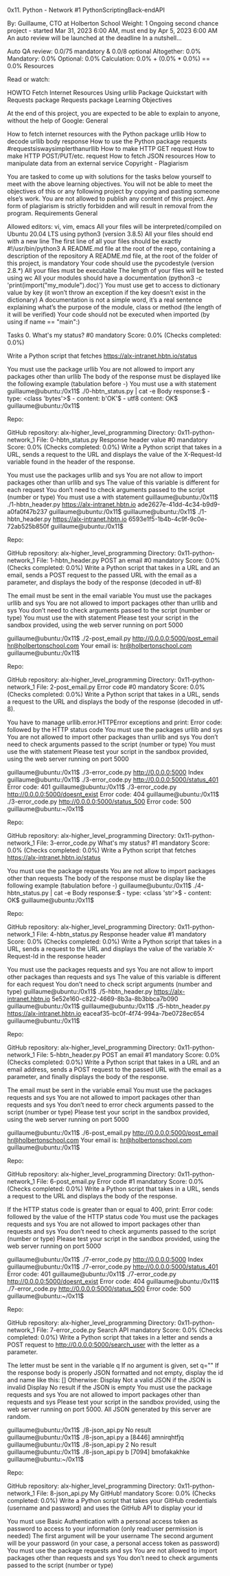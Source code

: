0x11. Python - Network #1 PythonScriptingBack-endAPI

By: Guillaume, CTO at Holberton School
Weight: 1
Ongoing second chance project - started Mar 31, 2023 6:00 AM, must end by Apr 5, 2023 6:00 AM
An auto review will be launched at the deadline
In a nutshell…

Auto QA review: 0.0/75 mandatory & 0.0/8 optional
Altogether:  0.0%
    Mandatory: 0.0%
    Optional: 0.0%
    Calculation:  0.0% + (0.0% * 0.0%)  == 0.0%
Resources

Read or watch:

HOWTO Fetch Internet Resources Using urllib Package
Quickstart with Requests package
Requests package
Learning Objectives

At the end of this project, you are expected to be able to explain to anyone, without the help of Google: General

How to fetch internet resources with the Python package urllib
How to decode urllib body response
How to use the Python package requests #requestsiswaysimplerthanurllib
How to make HTTP GET request
How to make HTTP POST/PUT/etc. request
How to fetch JSON resources
How to manipulate data from an external service
Copyright - Plagiarism

You are tasked to come up with solutions for the tasks below yourself to meet with the above learning objectives.
You will not be able to meet the objectives of this or any following project by copying and pasting someone else’s work.
You are not allowed to publish any content of this project.
Any form of plagiarism is strictly forbidden and will result in removal from the program. Requirements General

Allowed editors: vi, vim, emacs All your files will be interpreted/compiled on Ubuntu 20.04 LTS using python3 (version 3.8.5) All your files should end with a new line The first line of all your files should be exactly #!/usr/bin/python3 A README.md file at the root of the repo, containing a description of the repository A README.md file, at the root of the folder of this project, is mandatory Your code should use the pycodestyle (version 2.8.*) All your files must be executable The length of your files will be tested using wc All your modules should have a documentation (python3 -c 'print(import("my_module").doc)') You must use get to access to dictionary value by key (it won’t throw an exception if the key doesn’t exist in the dictionary) A documentation is not a simple word, it’s a real sentence explaining what’s the purpose of the module, class or method (the length of it will be verified) Your code should not be executed when imported (by using if name == "main":)

Tasks 0. What's my status? #0 mandatory Score: 0.0% (Checks completed: 0.0%)

Write a Python script that fetches https://alx-intranet.hbtn.io/status

You must use the package urllib
You are not allowed to import any packages other than urllib
The body of the response must be displayed like the following example (tabulation before -)
You must use a with statement
guillaume@ubuntu:/0x11$ ./0-hbtn_status.py | cat -e Body response:$ - type: <class 'bytes'>$ - content: b'OK'$ - utf8 content: OK$ guillaume@ubuntu:/0x11$

Repo:

GitHub repository: alx-higher_level_programming
Directory: 0x11-python-network_1
File: 0-hbtn_status.py
Response header value #0 mandatory Score: 0.0% (Checks completed: 0.0%)
Write a Python script that takes in a URL, sends a request to the URL and displays the value of the X-Request-Id variable found in the header of the response.

You must use the packages urllib and sys
You are not allow to import packages other than urllib and sys
The value of this variable is different for each request
You don’t need to check arguments passed to the script (number or type)
You must use a with statement
guillaume@ubuntu:/0x11$ ./1-hbtn_header.py https://alx-intranet.hbtn.io ade2627e-41dd-4c34-b9d9-a0fa0f47b237 guillaume@ubuntu:/0x11$ guillaume@ubuntu:/0x11$ ./1-hbtn_header.py https://alx-intranet.hbtn.io 6593e1f5-1b4b-4c9f-9c0e-72ab525b850f guillaume@ubuntu:/0x11$

Repo:

GitHub repository: alx-higher_level_programming
Directory: 0x11-python-network_1
File: 1-hbtn_header.py
POST an email #0 mandatory Score: 0.0% (Checks completed: 0.0%)
Write a Python script that takes in a URL and an email, sends a POST request to the passed URL with the email as a parameter, and displays the body of the response (decoded in utf-8)

The email must be sent in the email variable
You must use the packages urllib and sys
You are not allowed to import packages other than urllib and sys
You don’t need to check arguments passed to the script (number or type)
You must use the with statement
Please test your script in the sandbox provided, using the web server running on port 5000

guillaume@ubuntu:/0x11$ ./2-post_email.py http://0.0.0.0:5000/post_email hr@holbertonschool.com Your email is: hr@holbertonschool.com guillaume@ubuntu:/0x11$

Repo:

GitHub repository: alx-higher_level_programming
Directory: 0x11-python-network_1
File: 2-post_email.py
Error code #0 mandatory Score: 0.0% (Checks completed: 0.0%)
Write a Python script that takes in a URL, sends a request to the URL and displays the body of the response (decoded in utf-8).

You have to manage urllib.error.HTTPError exceptions and print: Error code: followed by the HTTP status code
You must use the packages urllib and sys
You are not allowed to import other packages than urllib and sys
You don’t need to check arguments passed to the script (number or type)
You must use the with statement
Please test your script in the sandbox provided, using the web server running on port 5000

guillaume@ubuntu:/0x11$ ./3-error_code.py http://0.0.0.0:5000 Index guillaume@ubuntu:/0x11$ ./3-error_code.py http://0.0.0.0:5000/status_401 Error code: 401 guillaume@ubuntu:/0x11$ ./3-error_code.py http://0.0.0.0:5000/doesnt_exist Error code: 404 guillaume@ubuntu:/0x11$ ./3-error_code.py http://0.0.0.0:5000/status_500 Error code: 500 guillaume@ubuntu:~/0x11$

Repo:

GitHub repository: alx-higher_level_programming
Directory: 0x11-python-network_1
File: 3-error_code.py
What's my status? #1 mandatory Score: 0.0% (Checks completed: 0.0%)
Write a Python script that fetches https://alx-intranet.hbtn.io/status

You must use the package requests
You are not allow to import packages other than requests
The body of the response must be display like the following example (tabulation before -)
guillaume@ubuntu:/0x11$ ./4-hbtn_status.py | cat -e Body response:$ - type: <class 'str'>$ - content: OK$ guillaume@ubuntu:/0x11$

Repo:

GitHub repository: alx-higher_level_programming
Directory: 0x11-python-network_1
File: 4-hbtn_status.py
Response header value #1 mandatory Score: 0.0% (Checks completed: 0.0%)
Write a Python script that takes in a URL, sends a request to the URL and displays the value of the variable X-Request-Id in the response header

You must use the packages requests and sys
You are not allow to import other packages than requests and sys
The value of this variable is different for each request
You don’t need to check script arguments (number and type)
guillaume@ubuntu:/0x11$ ./5-hbtn_header.py https://alx-intranet.hbtn.io 5e52e160-c822-4669-8b3a-8b3bbca7b090 guillaume@ubuntu:/0x11$ guillaume@ubuntu:/0x11$ ./5-hbtn_header.py https://alx-intranet.hbtn.io eaceaf35-bc0f-4f74-994a-7be0728ec654 guillaume@ubuntu:/0x11$

Repo:

GitHub repository: alx-higher_level_programming
Directory: 0x11-python-network_1
File: 5-hbtn_header.py
POST an email #1 mandatory Score: 0.0% (Checks completed: 0.0%)
Write a Python script that takes in a URL and an email address, sends a POST request to the passed URL with the email as a parameter, and finally displays the body of the response.

The email must be sent in the variable email
You must use the packages requests and sys
You are not allowed to import packages other than requests and sys
You don’t need to error check arguments passed to the script (number or type)
Please test your script in the sandbox provided, using the web server running on port 5000

guillaume@ubuntu:/0x11$ ./6-post_email.py http://0.0.0.0:5000/post_email hr@holbertonschool.com Your email is: hr@holbertonschool.com guillaume@ubuntu:/0x11$

Repo:

GitHub repository: alx-higher_level_programming
Directory: 0x11-python-network_1
File: 6-post_email.py
Error code #1 mandatory Score: 0.0% (Checks completed: 0.0%)
Write a Python script that takes in a URL, sends a request to the URL and displays the body of the response.

If the HTTP status code is greater than or equal to 400, print: Error code: followed by the value of the HTTP status code
You must use the packages requests and sys
You are not allowed to import packages other than requests and sys
You don’t need to check arguments passed to the script (number or type)
Please test your script in the sandbox provided, using the web server running on port 5000

guillaume@ubuntu:/0x11$ ./7-error_code.py http://0.0.0.0:5000 Index guillaume@ubuntu:/0x11$ ./7-error_code.py http://0.0.0.0:5000/status_401 Error code: 401 guillaume@ubuntu:/0x11$ ./7-error_code.py http://0.0.0.0:5000/doesnt_exist Error code: 404 guillaume@ubuntu:/0x11$ ./7-error_code.py http://0.0.0.0:5000/status_500 Error code: 500 guillaume@ubuntu:~/0x11$

Repo:

GitHub repository: alx-higher_level_programming
Directory: 0x11-python-network_1
File: 7-error_code.py
Search API mandatory Score: 0.0% (Checks completed: 0.0%)
Write a Python script that takes in a letter and sends a POST request to http://0.0.0.0:5000/search_user with the letter as a parameter.

The letter must be sent in the variable q
If no argument is given, set q=""
If the response body is properly JSON formatted and not empty, display the id and name like this: [<id>] <name>
Otherwise:
    Display Not a valid JSON if the JSON is invalid
    Display No result if the JSON is empty
You must use the package requests and sys
You are not allowed to import packages other than requests and sys
Please test your script in the sandbox provided, using the web server running on port 5000. All JSON generated by this server are random.

guillaume@ubuntu:/0x11$ ./8-json_api.py No result guillaume@ubuntu:/0x11$ ./8-json_api.py a [8446] amnirqhtfjq guillaume@ubuntu:/0x11$ ./8-json_api.py 2 No result guillaume@ubuntu:/0x11$ ./8-json_api.py b [7094] bmofakakhke guillaume@ubuntu:~/0x11$

Repo:

GitHub repository: alx-higher_level_programming
Directory: 0x11-python-network_1
File: 8-json_api.py
My GitHub! mandatory Score: 0.0% (Checks completed: 0.0%)
Write a Python script that takes your GitHub credentials (username and password) and uses the GitHub API to display your id

You must use Basic Authentication with a personal access token as password to access to your information (only read:user permission is needed)
The first argument will be your username
The second argument will be your password (in your case, a personal access token as password)
You must use the package requests and sys
You are not allowed to import packages other than requests and sys
You don’t need to check arguments passed to the script (number or type)
